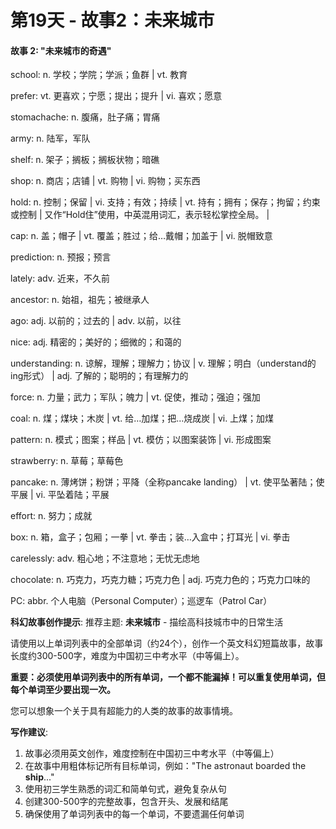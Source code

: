 # 第19天 - 故事2：未来城市

#### 故事 2: "未来城市的奇遇"

school: n. 学校；学院；学派；鱼群 | vt. 教育

prefer: vt. 更喜欢；宁愿；提出；提升 | vi. 喜欢；愿意

stomachache: n. 腹痛，肚子痛；胃痛

army: n. 陆军，军队

shelf: n. 架子；搁板；搁板状物；暗礁

shop: n. 商店；店铺 | vt. 购物 | vi. 购物；买东西

hold: n. 控制；保留 | vi. 支持；有效；持续 | vt. 持有；拥有；保存；拘留；约束或控制 | 又作“Hold住”使用，中英混用词汇，表示轻松掌控全局。 | 

cap: n. 盖；帽子 | vt. 覆盖；胜过；给…戴帽；加盖于 | vi. 脱帽致意

prediction: n. 预报；预言

lately: adv. 近来，不久前

ancestor: n. 始祖，祖先；被继承人

ago: adj. 以前的；过去的 | adv. 以前，以往

nice: adj. 精密的；美好的；细微的；和蔼的

understanding: n. 谅解，理解；理解力；协议 | v. 理解；明白（understand的ing形式） | adj. 了解的；聪明的；有理解力的

force: n. 力量；武力；军队；魄力 | vt. 促使，推动；强迫；强加

coal: n. 煤；煤块；木炭 | vt. 给…加煤；把…烧成炭 | vi. 上煤；加煤

pattern: n. 模式；图案；样品 | vt. 模仿；以图案装饰 | vi. 形成图案

strawberry: n. 草莓；草莓色

pancake: n. 薄烤饼；粉饼；平降（全称pancake landing） | vt. 使平坠著陆；使平展 | vi. 平坠着陆；平展

effort: n. 努力；成就

box: n. 箱，盒子；包厢；一拳 | vt. 拳击；装…入盒中；打耳光 | vi. 拳击

carelessly: adv. 粗心地；不注意地；无忧无虑地

chocolate: n. 巧克力，巧克力糖；巧克力色 | adj. 巧克力色的；巧克力口味的

PC: abbr. 个人电脑（Personal Computer）；巡逻车（Patrol Car）

**科幻故事创作提示**:
推荐主题: **未来城市** - 描绘高科技城市中的日常生活

请使用以上单词列表中的全部单词（约24个），创作一个英文科幻短篇故事，故事长度约300-500字，难度为中国初三中考水平（中等偏上）。

**重要：必须使用单词列表中的所有单词，一个都不能漏掉！可以重复使用单词，但每个单词至少要出现一次。**

您可以想象一个关于具有超能力的人类的故事的故事情境。

**写作建议**: 
1. 故事必须用英文创作，难度控制在中国初三中考水平（中等偏上）
2. 在故事中用粗体标记所有目标单词，例如："The astronaut boarded the **ship**..."
3. 使用初三学生熟悉的词汇和简单句式，避免复杂从句
4. 创建300-500字的完整故事，包含开头、发展和结尾
5. 确保使用了单词列表中的每一个单词，不要遗漏任何单词
